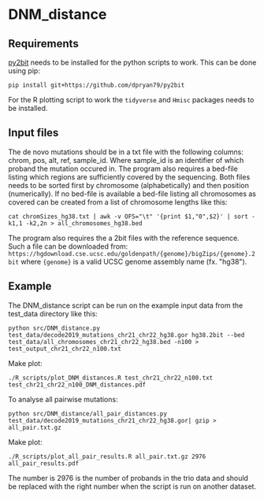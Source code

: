 # DNM_distance

## Requirements
[py2bit](https://github.com/deeptools/py2bit) needs to be installed for the python scripts to work. This can be done using pip:
```
pip install git+https://github.com/dpryan79/py2bit
```
For the R plotting script to work the `tidyverse` and `Hmisc` packages needs to be installed.


## Input files
The de novo mutations should be in a txt file with the following columns: chrom, pos, alt, ref, sample_id. Where sample_id is an identifier of which proband the mutation occured in.
The program also requires a bed-file listing which regions are sufficiently covered by the sequencing. Both files needs to be sorted first by chromosome (alphabetically) and then position (numerically). If no bed-file is available a bed-file listing all chromosomes as covered can be created from a list of chromosome lengths like this:
```
cat chromSizes_hg38.txt | awk -v OFS="\t" '{print $1,"0",$2}' | sort -k1,1 -k2,2n > all_chromosomes_hg38.bed
```
The program also requires the a 2bit files with the reference sequence. Such a file can be downloaded from:
`https://hgdownload.cse.ucsc.edu/goldenpath/{genome}/bigZips/{genome}.2bit` where `{genome}` is a valid UCSC genome assembly name (fx. "hg38").

## Example
The DNM_distance script can be run on the example input data from the test_data directory like this:
```
python src/DNM_distance.py test_data/decode2019_mutations_chr21_chr22_hg38.gor hg38.2bit --bed test_data/all_chromosomes_chr21_chr22_hg38.bed -n100 > test_output_chr21_chr22_n100.txt
```
Make plot:
```
./R_scripts/plot_DNM_distances.R test_chr21_chr22_n100.txt test_chr21_chr22_n100_DNM_distances.pdf
```
To analyse all pairwise mutations:
```
python src/DNM_distance/all_pair_distances.py test_data/decode2019_mutations_chr21_chr22_hg38.gor| gzip > all_pair.txt.gz
```
Make plot:
```
./R_scripts/plot_all_pair_results.R all_pair.txt.gz 2976 all_pair_results.pdf
```
The number is 2976 is the number of probands in the trio data and should be replaced with the right number when the script is run on another dataset.
